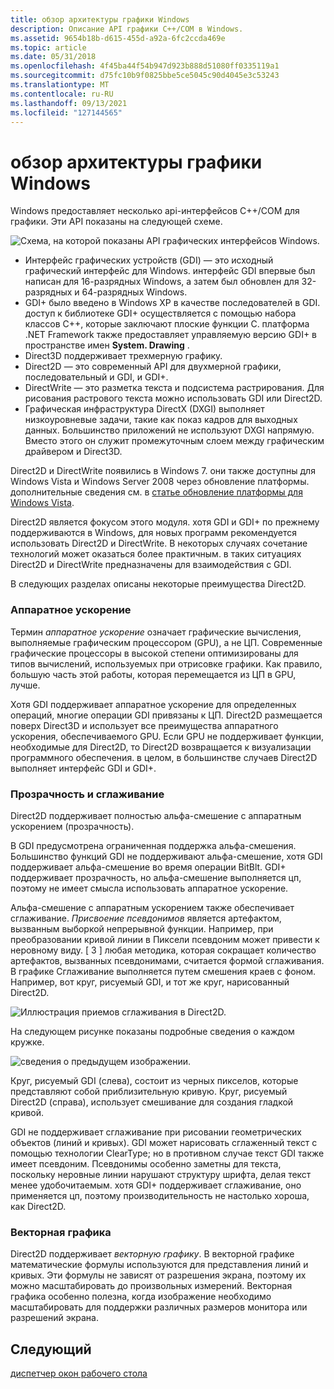 ```yaml
---
title: обзор архитектуры графики Windows
description: Описание API графики C++/COM в Windows.
ms.assetid: 9654b18b-d615-455d-a92a-6fc2ccda469e
ms.topic: article
ms.date: 05/31/2018
ms.openlocfilehash: 4f45ba44f54b947d923b888d51080ff0335119a1
ms.sourcegitcommit: d75fc10b9f0825bbe5ce5045c90d4045e3c53243
ms.translationtype: MT
ms.contentlocale: ru-RU
ms.lasthandoff: 09/13/2021
ms.locfileid: "127144565"
---
```

# <a name="overview-of-the-windows-graphics-architecture"></a>обзор архитектуры графики Windows

Windows предоставляет несколько api-интерфейсов C++/COM для графики. Эти API показаны на следующей схеме.

![Схема, на которой показаны API графических интерфейсов Windows.](images/graphics01.png)

-   Интерфейс графических устройств (GDI) — это исходный графический интерфейс для Windows. интерфейс GDI впервые был написан для 16-разрядных Windows, а затем был обновлен для 32-разрядных и 64-разрядных Windows.
-   GDI+ было введено в Windows XP в качестве последователей в GDI. доступ к библиотеке GDI+ осуществляется с помощью набора классов C++, которые заключают плоские функции C. платформа .NET Framework также предоставляет управляемую версию GDI+ в пространстве имен **System. Drawing** .
-   Direct3D поддерживает трехмерную графику.
-   Direct2D — это современный API для двухмерной графики, последовательный и GDI, и GDI+.
-   DirectWrite — это разметка текста и подсистема растрирования. Для рисования растрового текста можно использовать GDI или Direct2D.
-   Графическая инфраструктура DirectX (DXGI) выполняет низкоуровневые задачи, такие как показ кадров для выходных данных. Большинство приложений не используют DXGI напрямую. Вместо этого он служит промежуточным слоем между графическим драйвером и Direct3D.

Direct2D и DirectWrite появились в Windows 7. они также доступны для Windows Vista и Windows Server 2008 через обновление платформы. дополнительные сведения см. в [статье обновление платформы для Windows Vista](../win7ip/platform-update-for-windows-vista-portal.md).

Direct2D является фокусом этого модуля. хотя GDI и GDI+ по прежнему поддерживаются в Windows, для новых программ рекомендуется использовать Direct2D и DirectWrite. В некоторых случаях сочетание технологий может оказаться более практичным. в таких ситуациях Direct2D и DirectWrite предназначены для взаимодействия с GDI.

В следующих разделах описаны некоторые преимущества Direct2D.

### <a name="hardware-acceleration"></a>Аппаратное ускорение

Термин *аппаратное ускорение* означает графические вычисления, выполняемые графическим процессором (GPU), а не ЦП. Современные графические процессоры в высокой степени оптимизированы для типов вычислений, используемых при отрисовке графики. Как правило, большую часть этой работы, которая перемещается из ЦП в GPU, лучше.

Хотя GDI поддерживает аппаратное ускорение для определенных операций, многие операции GDI привязаны к ЦП. Direct2D размещается поверх Direct3D и использует все преимущества аппаратного ускорения, обеспечиваемого GPU. Если GPU не поддерживает функции, необходимые для Direct2D, то Direct2D возвращается к визуализации программного обеспечения. в целом, в большинстве случаев Direct2D выполняет интерфейс GDI и GDI+.

### <a name="transparency-and-anti-aliasing"></a>Прозрачность и сглаживание

Direct2D поддерживает полностью альфа-смешение с аппаратным ускорением (прозрачность).

В GDI предусмотрена ограниченная поддержка альфа-смешения. Большинство функций GDI не поддерживают альфа-смешение, хотя GDI поддерживает альфа-смешение во время операции BitBlt. GDI+ поддерживает прозрачность, но альфа-смешение выполняется цп, поэтому не имеет смысла использовать аппаратное ускорение.

Альфа-смешение с аппаратным ускорением также обеспечивает сглаживание. *Присвоение псевдонимов* является артефактом, вызванным выборкой непрерывной функции. Например, при преобразовании кривой линии в Пиксели псевдоним может привести к неровному виду. \[ 3 \] любая методика, которая сокращает количество артефактов, вызванных псевдонимами, считается формой сглаживания. В графике Сглаживание выполняется путем смешения краев с фоном. Например, вот круг, рисуемый GDI, и тот же круг, нарисованный Direct2D.

![Иллюстрация приемов сглаживания в Direct2D.](images/graphics02.png)

На следующем рисунке показаны подробные сведения о каждом кружке.

![сведения о предыдущем изображении.](images/graphics03.png)

Круг, рисуемый GDI (слева), состоит из черных пикселов, которые представляют собой приблизительную кривую. Круг, рисуемый Direct2D (справа), использует смешивание для создания гладкой кривой.

GDI не поддерживает сглаживание при рисовании геометрических объектов (линий и кривых). GDI может нарисовать сглаженный текст с помощью технологии ClearType; но в противном случае текст GDI также имеет псевдоним. Псевдонимы особенно заметны для текста, поскольку неровные линии нарушают структуру шрифта, делая текст менее удобочитаемым. хотя GDI+ поддерживает сглаживание, оно применяется цп, поэтому производительность не настолько хороша, как Direct2D.

### <a name="vector-graphics"></a>Векторная графика

Direct2D поддерживает *векторную графику*. В векторной графике математические формулы используются для представления линий и кривых. Эти формулы не зависят от разрешения экрана, поэтому их можно масштабировать до произвольных измерений. Векторная графика особенно полезна, когда изображение необходимо масштабировать для поддержки различных размеров монитора или разрешений экрана.

## <a name="next"></a>Следующий

[диспетчер окон рабочего стола](the-desktop-window-manager.md)

 

 
